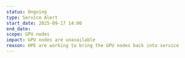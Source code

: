 ```yaml
---
status: Ongoing
type: Service Alert
start_date: 2025-09-17 14:00
end_date: 
scope: GPU nodes
impact: GPU nodes are unavailable
reason: HPE are working to bring the GPU nodes back into service
---
```

